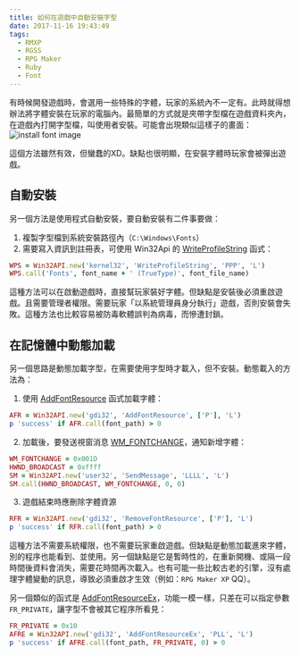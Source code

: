 ```yaml
---
title: 如何在遊戲中自動安裝字型
date: 2017-11-16 19:43:49
tags:
  - RMXP
  - RGSS
  - RPG Maker
  - Ruby
  - Font
---
```


有時候開發遊戲時，會選用一些特殊的字體，玩家的系統內不一定有。此時就得想辦法將字體安裝在玩家的電腦內。最簡單的方式就是夾帶字型檔在遊戲資料夾內，在遊戲內打開字型檔，叫使用者安裝。可能會出現類似這樣子的畫面：
![install font image](/blog/imgs/font/system_install.png)

這個方法雖然有效，但蠻蠢的XD。缺點也很明顯，在安裝字體時玩家會被彈出遊戲。

## 自動安裝

另一個方法是使用程式自動安裝，要自動安裝有二件事要做：
1. 複製字型檔到系統安裝路徑內（`C:\Windows\Fonts`）
2. 需要寫入資訊到註冊表，可使用 Win32Api 的 [WriteProfileString](https://msdn.microsoft.com/zh-tw/library/windows/desktop/ms725504%28v=vs.85%29.aspx) 函式：
```rb
WPS = Win32API.new('kernel32', 'WriteProfileString', 'PPP', 'L')
WPS.call('Fonts', font_name + ' (TrueType)', font_file_name)
```

這種方法可以在啟動遊戲時，直接幫玩家裝好字體。但缺點是安裝後必須重啟遊戲。且需要管理者權限。需要玩家「以系統管理員身分執行」遊戲，否則安裝會失敗。這種方法也比較容易被防毒軟體誤判為病毒，而慘遭封鎖。

## 在記憶體中動態加載

另一個思路是動態加載字型，在需要使用字型時才載入，但不安裝。動態載入的方法為：
1. 使用 [AddFontResource](https://msdn.microsoft.com/zh-tw/library/windows/desktop/dd183326%28v=vs.85%29.aspx) 函式加載字體：
```rb
AFR = Win32API.new('gdi32', 'AddFontResource', ['P'], 'L')
p 'success' if AFR.call(font_path) > 0
```

2. 加載後，要發送視窗消息 [WM_FONTCHANGE](https://msdn.microsoft.com/zh-tw/library/windows/desktop/dd145211%28v=vs.85%29.aspx)，通知新增字體：
```rb
WM_FONTCHANGE = 0x001D
HWND_BROADCAST = 0xffff
SM = Win32API.new('user32', 'SendMessage', 'LLLL', 'L')
SM.call(HWND_BROADCAST, WM_FONTCHANGE, 0, 0)
```

3. 遊戲結束時應刪除字體資源
```rb
RFR = Win32API.new('gdi32', 'RemoveFontResource', ['P'], 'L')
p 'success' if RFR.call(font_path) > 0
```

這種方法不需要系統權限，也不需要玩家重啟遊戲。但缺點是動態加載進來字體，別的程序也能看到、並使用。另一個缺點是它是暫時性的，在重新開機、或隔一段時間後資料會消失，需要花時間再次載入。也有可能一些比較古老的引擎，沒有處理字體變動的訊息，導致必須重啟才生效（例如：`RPG Maker XP` QQ）。

另一個類似的函式是 [AddFontResourceEx](https://msdn.microsoft.com/zh-tw/library/windows/desktop/dd183327%28v=vs.85%29.aspx)，功能一模一樣，只差在可以指定參數 `FR_PRIVATE`，讓字型不會被其它程序所看見：
```rb
FR_PRIVATE = 0x10
AFRE = Win32API.new('gdi32', 'AddFontResourceEx', 'PLL', 'L')
p 'success' if AFRE.call(font_path, FR_PRIVATE, 0) > 0
```








